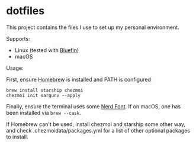 # dotfiles

This project contains the files I use to set up my personal environment.

Supports:

- Linux (tested with [Bluefin](https://projectbluefin.io/))
- macOS

Usage:

First, ensure [Homebrew](https://brew.sh/) is installed and PATH is configured

```
brew install starship chezmoi
chezmoi init sargunv --apply
```

Finally, ensure the terminal uses some [Nerd Font](https://www.nerdfonts.com/). If
on macOS, one has been installed via `brew --cask`.

If Homebrew can't be used, install chezmoi and starship some other way, and check
.chezmoidata/packages.yml for a list of other optional packages to install. 
